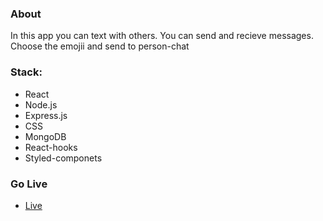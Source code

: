 <h3>About</h3>
<p align="left">
In this app you can text with others. You can send and recieve messages. Choose the emojii and send to person-chat
</p>

<h3 align="left">Stack:</h3>

- React
- Node.js
- Express.js
- CSS
- MongoDB
- React-hooks
- Styled-componets


<h3>Go Live</h3>

- [Live](https://632388305ddea7005eb615d4--glistening-figolla-efc99f.netlify.app/)
